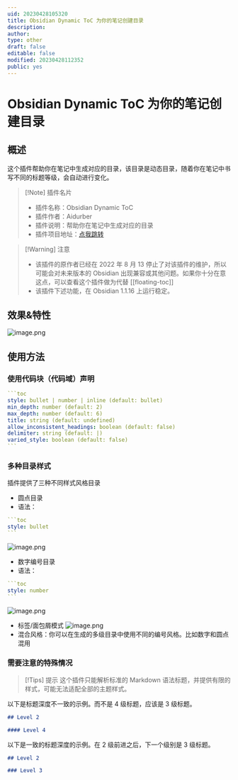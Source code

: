 ```yaml
---
uid: 20230428105320
title: Obsidian Dynamic ToC 为你的笔记创建目录
description: 
author: 
type: other
draft: false
editable: false
modified: 20230428112352
public: yes
---
```


# Obsidian Dynamic ToC 为你的笔记创建目录

## 概述

这个插件帮助你在笔记中生成对应的目录，该目录是动态目录，随着你在笔记中书写不同的标题等级，会自动进行变化。

> [!Note] 插件名片
> - 插件名称：Obsidian Dynamic ToC
> - 插件作者：Aidurber
> - 插件说明：帮助你在笔记中生成对应的目录
> - 插件项目地址：[点我跳转](https://github.com/Aidurber/obsidian-plugin-dynamic-toc)

>[!Warning] 注意
>- 该插件的原作者已经在 2022 年 8 月 13 停止了对该插件的维护，所以可能会对未来版本的 Obsidian 出现兼容或其他问题。如果你十分在意这点，可以查看这个插件做为代替 [[floating-toc]]
>- 该插件下述功能，在 Obsidian 1.1.16 上运行稳定。

## 效果&特性

![image.png](https://s1.vika.cn/space/2023/04/28/c45108b683b34eeaaa2e0d3dbbf8aea1)

## 使用方法

### 使用代码块（代码域）声明

````YAML 语法
```toc
style: bullet | number | inline (default: bullet)
min_depth: number (default: 2)
max_depth: number (default: 6)
title: string (default: undefined)
allow_inconsistent_headings: boolean (default: false)
delimiter: string (default: |)
varied_style: boolean (default: false)
```
````

### 多种目录样式

插件提供了三种不同样式风格目录

- 圆点目录
- 语法：
````YAML
```toc
style: bullet
```
````
![image.png](https://s1.vika.cn/space/2023/04/28/07c572f8520e4772aa453d79e6469b62)

- 数字编号目录
- 语法：
````YAML
```toc
style: number
```
````
![image.png](https://s1.vika.cn/space/2023/04/28/de17372e04924ca28333b8cf7444a6a4)

- 标签/面包屑模式
![image.png](https://s1.vika.cn/space/2023/04/28/a40ad8f81a4e48c28809f4809c6ff73e)
- 混合风格：你可以在生成的多级目录中使用不同的编号风格。比如数字和圆点混用

### 需要注意的特殊情况

>[!Tips] 提示
>这个插件只能解析标准的 Markdown 语法标题，并提供有限的样式，可能无法适配全部的主题样式。

以下是标题深度不一致的示例。而不是 4 级标题，应该是 3 级标题。

```Markdown
## Level 2

#### Level 4
```

以下是一致的标题深度的示例。在 2 级前进之后，下一个级别是 3 级标题。

```Markdown
## Level 2

### Level 3
```